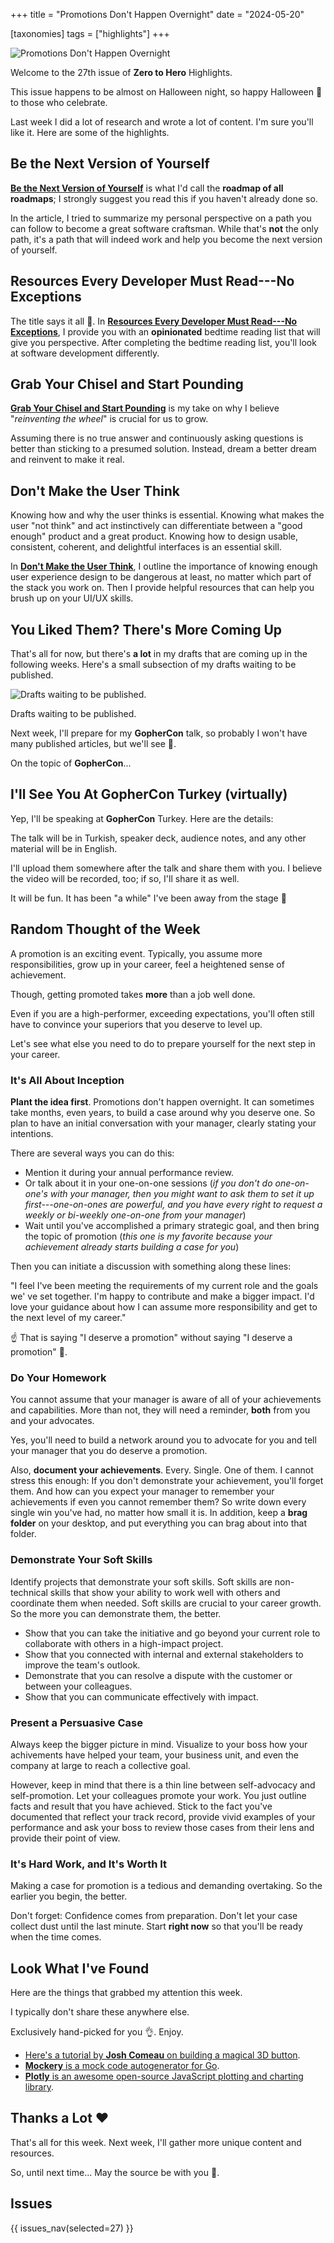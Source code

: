 +++
title = "Promotions Don't Happen Overnight"
date = "2024-05-20"

[taxonomies]
tags = ["highlights"]
+++

![Promotions Don't Happen Overnight](/images/size/w1200/2024/03/level-up.png)

Welcome to the 27th issue of **Zero to Hero** Highlights.

This issue happens to be almost on Halloween night, so happy Halloween 🎃 to
those who celebrate.

Last week I did a lot of research and wrote a lot of content. I'm sure you'll
like it. Here are some of the highlights.

## Be the Next Version of Yourself

[**Be the Next Version of Yourself**](@/roadmap/_index.md) is
what I'd call the **roadmap of all roadmaps**; I strongly suggest 
you read this if you haven't already done so.

In the article, I tried to summarize my personal perspective on a path you can
follow to become a great software craftsman. While that's **not** the only path,
it's a path that will indeed work and help you become the next version of
yourself.

## Resources Every Developer Must Read---No Exceptions

The title says it all 🙂. In [**Resources Every Developer Must Read---No
Exceptions**](@/roadmap/bedtime-reading.md), I provide you with
an **opinionated** bedtime reading list that will give you perspective. After
completing the bedtime reading list, you'll look at software development
differently.

## Grab Your Chisel and Start Pounding

[**Grab Your Chisel and Start Pounding**](@/roadmap/chisel.md) is
my take on why I believe "*reinventing the wheel*" is crucial for us to grow.

Assuming there is no true answer and continuously asking questions is better
than sticking to a presumed solution. Instead, dream a better dream and reinvent
to make it real.

## Don't Make the User Think

Knowing how and why the user thinks is essential. Knowing what makes the user 
"not think" and act instinctively can differentiate between a "good enough"
product and a great product. Knowing how to design usable, consistent, coherent,
and delightful interfaces is an essential skill.

In [**Don't Make the User Think**](@/roadmap/ramp-up-in-user-experience-design.md), 
I outline the importance of knowing enough user experience design to be dangerous 
at least, no matter which part of the stack you work on. Then I provide helpful
resources that can help you brush up on your UI/UX skills.

## You Liked Them? There's More Coming Up

That's all for now, but there's **a lot** in my drafts that are coming up in the
following weeks. Here's a small subsection of my drafts waiting to be published.

![Drafts waiting to be published.](/images/2021/10/Screen-Shot-2021-10-29-at-4.08.33-PM.png)

Drafts waiting to be published.

Next week, I'll prepare for my **GopherCon** talk, so probably I won't have many
published articles, but we'll see 🙂.

On the topic of **GopherCon**...

## I'll See You At GopherCon Turkey (virtually)

Yep, I'll be speaking at **GopherCon** Turkey. Here are the details:

The talk will be in Turkish, speaker deck, audience notes, and any other
material will be in English.

I'll upload them somewhere after the talk and share them with you. I believe the
video will be recorded, too; if so, I'll share it as well.

It will be fun. It has been "a while" I've been away from the stage 🙂

## Random Thought of the Week

A promotion is an exciting event. Typically, you assume more responsibilities,
grow up in your career, feel a heightened sense of achievement.

Though, getting promoted takes **more** than a job well done.

Even if you are a high-performer, exceeding expectations, you'll often still
have to convince your superiors that you deserve to level up.

Let's see what else you need to do to prepare yourself for the next step in your
career.

### It's All About Inception

**Plant the idea first**. Promotions don't happen overnight. It can sometimes
take months, even years, to build a case around why you deserve one. So plan to
have an initial conversation with your manager, clearly stating your intentions.

There are several ways you can do this:

* Mention it during your annual performance review.
* Or talk about it in your one-on-one sessions (*if you don't do one-on-one's
  with your manager, then you might want to ask them to set it up
  first---one-on-ones are powerful, and you have every right to request a weekly
  or bi-weekly one-on-one from your manager*)
* Wait until you've accomplished a primary strategic goal, and then bring the
  topic of promotion (*this one is my favorite because your achievement already
  starts building a case for you*)

Then you can initiate a discussion with something along these lines:

"I feel I've been meeting the requirements of my current role and the goals we'
ve set together. I'm happy to contribute and make a bigger impact. I'd love your
guidance about how I can assume more responsibility and get to the next level of
my career."

☝️ That is saying "I deserve a promotion" without saying "I deserve a promotion"
🙂.

### Do Your Homework

You cannot assume that your manager is aware of all of your achievements and
capabilities. More than not, they will need a reminder, **both** from you and
your advocates.

Yes, you'll need to build a network around you to advocate for you and tell your
manager that you do deserve a promotion.

Also, **document your achievements**. Every. Single. One of them. I cannot
stress this enough: If you don't demonstrate your achievement, you'll forget
them. And how can you expect your manager to remember your achievements if even
you cannot remember them? So write down every single win you've had, no matter
how small it is. In addition, keep a **brag folder** on your desktop, and put
everything you can brag about into that folder.

### Demonstrate Your Soft Skills

Identify projects that demonstrate your soft skills. Soft skills are
non-technical skills that show your ability to work well with others and
coordinate them when needed. Soft skills are crucial to your career growth. So
the more you can demonstrate them, the better.

* Show that you can take the initiative and go beyond your current role to
  collaborate with others in a high-impact project.
* Show that you connected with internal and external stakeholders to improve the
  team's outlook.
* Demonstrate that you can resolve a dispute with the customer or between your
  colleagues.
* Show that you can communicate effectively with impact.

### Present a Persuasive Case

Always keep the bigger picture in mind. Visualize to your boss how your
achivements have helped your team, your business unit, and even the company at
large to reach a collective goal.

However, keep in mind that there is a thin line between self-advocacy and
self-promotion. Let your colleagues promote your work. You just outline facts
and result that you have achieved. Stick to the fact you've documented that
reflect your track record, provide vivid examples of your performance and ask
your boss to review those cases from their lens and provide their point of view.

### It's Hard Work, and It's Worth It

Making a case for promotion is a tedious and demanding overtaking. So the
earlier you begin, the better.

Don't forget: Confidence comes from preparation. Don't let your case collect
dust until the last minute. Start **right now** so that you'll be ready when the
time comes.

## Look What I've Found

Here are the things that grabbed my attention this week.

I typically don't share these anywhere else.

Exclusively hand-picked for you 👌. Enjoy.

* [Here's a tutorial by **Josh Comeau** on building a magical 
  3D button](https://www.joshwcomeau.com/animation/3d-button/).
* [**Mockery** is a mock code autogenerator for Go](https://github.com/vektra/mockery).
* [**Plotly** is an awesome open-source JavaScript plotting and charting 
  library](https://github.com/plotly/plotly.js).

## Thanks a Lot ❤️

That's all for this week. Next week, I'll gather more unique content and
resources.

So, until next time... May the source be with you 🦄.

## Issues

{{ issues_nav(selected=27) }}
